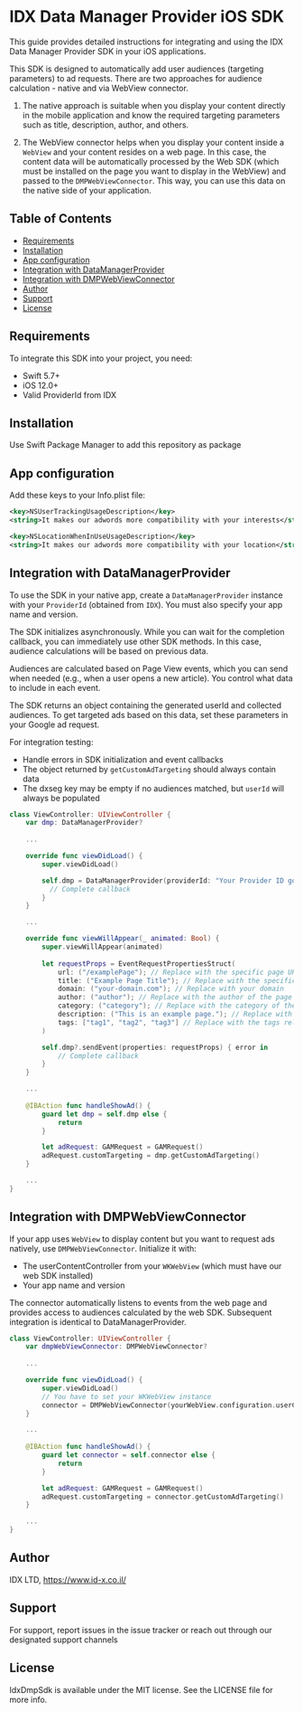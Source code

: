 # IDX Data Manager Provider iOS SDK

This guide provides detailed instructions for integrating and using the IDX Data Manager Provider SDK in your iOS applications.

This SDK is designed to automatically add user audiences (targeting parameters) to ad requests. There are two approaches for audience calculation - native and via WebView connector.

1. The native approach is suitable when you display your content directly in the mobile application and know the required targeting parameters such as title, description, author, and others.

2. The WebView connector helps when you display your content inside a `WebView` and your content resides on a web page. In this case, the content data will be automatically processed by the Web SDK (which must be installed on the page you want to display in the WebView) and passed to the `DMPWebViewConnector`. This way, you can use this data on the native side of your application.

## Table of Contents

- [Requirements](#requirements)
- [Installation](#installation)
- [App configuration](#app-configuration)
- [Integration with DataManagerProvider](#integration-with-datamanager-provider)
- [Integration with DMPWebViewConnector](#integration-with-dmpwebviewconnector)
- [Author](#author)
- [Support](#support)
- [License](#license)

## Requirements

To integrate this SDK into your project, you need:

- Swift 5.7+
- iOS 12.0+
- Valid ProviderId from IDX

## Installation

Use Swift Package Manager to add this repository as package

## App configuration

Add these keys to your Info.plist file:

```xml
<key>NSUserTrackingUsageDescription</key>
<string>It makes our adwords more compatibility with your interests</string>

<key>NSLocationWhenInUseUsageDescription</key>
<string>It makes our adwords more compatibility with your location</string>
```

## Integration with DataManagerProvider

To use the SDK in your native app, create a `DataManagerProvider` instance with your `ProviderId` (obtained from `IDX`). You must also specify your app name and version.

The SDK initializes asynchronously. While you can wait for the completion callback, you can immediately use other SDK methods. In this case, audience calculations will be based on previous data.

Audiences are calculated based on Page View events, which you can send when needed (e.g., when a user opens a new article). You control what data to include in each event.

The SDK returns an object containing the generated userId and collected audiences. To get targeted ads based on this data, set these parameters in your Google ad request.

For integration testing:

- Handle errors in SDK initialization and event callbacks
- The object returned by `getCustomAdTargeting` should always contain data
- The dxseg key may be empty if no audiences matched, but `userId` will always be populated

```swift
class ViewController: UIViewController {
    var dmp: DataManagerProvider?
    
    ...

    override func viewDidLoad() {
        super.viewDidLoad()

        self.dmp = DataManagerProvider(providerId: "Your Provider ID goes here", appName: "My app name", appVersion: "1.0.0") {error in
          // Complete callback
        }
    }

    ...

    override func viewWillAppear(_ animated: Bool) {
        super.viewWillAppear(animated)
        
        let requestProps = EventRequestPropertiesStruct(
            url: ("/examplePage"); // Replace with the specific page URL or identifier
            title: ("Example Page Title"); // Replace with the specific page title
            domain: ("your-domain.com"); // Replace with your domain
            author: ("author"); // Replace with the author of the page
            category: ("category"); // Replace with the category of the page
            description: ("This is an example page."); // Replace with the description of the page
            tags: ["tag1", "tag2", "tag3"] // Replace with the tags related to the page
        )

        self.dmp?.sendEvent(properties: requestProps) { error in
            // Complete callback
        }
    }

    ...
    
    @IBAction func handleShowAd() {
        guard let dmp = self.dmp else {
            return
        }

        let adRequest: GAMRequest = GAMRequest()
        adRequest.customTargeting = dmp.getCustomAdTargeting()
    }

    ...
}
```

## Integration with DMPWebViewConnector

If your app uses `WebView` to display content but you want to request ads natively, use `DMPWebViewConnector`. Initialize it with:

- The userContentController from your `WKWebView` (which must have our web SDK installed)
- Your app name and version

The connector automatically listens to events from the web page and provides access to audiences calculated by the web SDK. Subsequent integration is identical to DataManagerProvider.

```swift
class ViewController: UIViewController {
    var dmpWebViewConnector: DMPWebViewConnector?
    
    ...

    override func viewDidLoad() {
        super.viewDidLoad()
        // You have to set your WKWebView instance
        connector = DMPWebViewConnector(yourWebView.configuration.userContentController, "My app name", "1.0.0")
    }

    ...
    
    @IBAction func handleShowAd() {
        guard let connector = self.connector else {
            return
        }

        let adRequest: GAMRequest = GAMRequest()
        adRequest.customTargeting = connector.getCustomAdTargeting()
    }

    ...
}
```

## Author

IDX LTD, https://www.id-x.co.il/

## Support

For support, report issues in the issue tracker or reach out through our designated support channels

## License

IdxDmpSdk is available under the MIT license. See the LICENSE file for more info.
